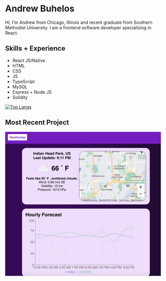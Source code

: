 # Andrew Buhelos

Hi, I'm Andrew from Chicago, Illinois and recent graduate from Southern Methodist University. I am a frontend software developer specializing in React.

## Skills + Experience

- React JS/Native
- HTML
- CSS
- JS
- TypeScript
- MySQL
- Express + Node JS
- Solidity

[![Top Langs](github-readme-stats-abuhelos.vercel.app/api/top-langs/?username=abuhelos&layout=compact)](https://github.com/abuhelos/github-readme-stats)       

## Most Recent Project
<a href="https://abuhelos.github.io/weather-app/"><img src="Weather.jpg" height="auto" /></a>
